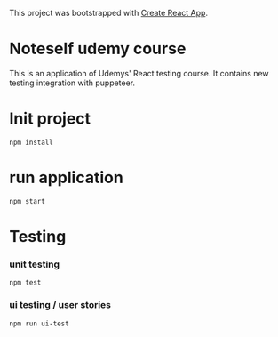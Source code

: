 This project was bootstrapped with [Create React App](https://github.com/facebookincubator/create-react-app).

# Noteself udemy course

This is an application of Udemys' React testing course. It contains new testing integration with puppeteer.

# Init project

```
npm install
```

# run application

```
npm start
```

# Testing

### unit testing

```
npm test
```


### ui testing / user stories

```
npm run ui-test
```

